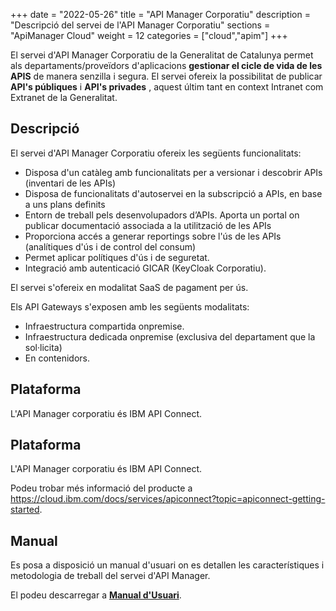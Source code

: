 +++
date        = "2022-05-26"
title       = "API Manager Corporatiu"
description = "Descripció del servei de l'API Manager Corporatiu"
sections    = "ApiManager Cloud"
weight      = 12
categories  = ["cloud","apim"]
+++

El servei d'API Manager Corporatiu de la Generalitat de Catalunya permet als departaments/proveïdors d'aplicacions **gestionar el cicle de vida de les APIS** de manera senzilla i segura. El servei ofereix la possibilitat de publicar **API's públiques** i **API's privades** , aquest últim tant en context Intranet com Extranet de la Generalitat. 


## Descripció

El servei d'API Manager Corporatiu ofereix les següents funcionalitats:

- Disposa d'un catàleg amb funcionalitats per a versionar i descobrir APIs (inventari de les APIs)
- Disposa de funcionalitats d'autoservei en la subscripció a APIs, en base a uns plans definits
- Entorn de treball pels desenvolupadors d’APIs. Aporta un portal on publicar documentació associada a la utilització de les APIs
- Proporciona accés a generar reportings sobre l'ús de les APIs (analítiques d'ús i de control del consum)
- Permet aplicar polítiques d'ús i de seguretat.
- Integració amb autenticació GICAR (KeyCloak Corporatiu).

El servei s'ofereix en modalitat SaaS de pagament per ús.

Els API Gateways s'exposen amb les següents modalitats:
- Infraestructura compartida onpremise.
- Infraestructura dedicada onpremise (exclusiva del departament que la sol·licita)
- En contenidors.

## Plataforma

L'API Manager corporatiu és IBM API Connect.

## Plataforma

L'API Manager corporatiu és IBM API Connect.

Podeu trobar més informació del producte a https://cloud.ibm.com/docs/services/apiconnect?topic=apiconnect-getting-started.

## Manual

Es posa a disposició un manual d'usuari on es detallen les característiques i metodologia de treball del servei d'API Manager.

El podeu descarregar a [**Manual d'Usuari**](/related/cloud/Manual-Usuari-APIM.pdf).


